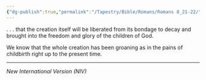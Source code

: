 ```yaml
---
{"dg-publish":true,"permalink":"/Tapestry/Bible/Romans/Romans 8_21-22/","title":"Romans 8:21–22","hide":true,"tags":["bible-verse","bible-verse"],"dgHomeLink":true,"dgShowLocalGraph":true,"dgEnableSearch":true}
---
```


 . . . that the creation itself will be liberated from its bondage to decay and brought into the freedom and glory of the children of God.

We know that the whole creation has been groaning as in the pains of childbirth right up to the present time.

---
*New International Version (NIV)*
